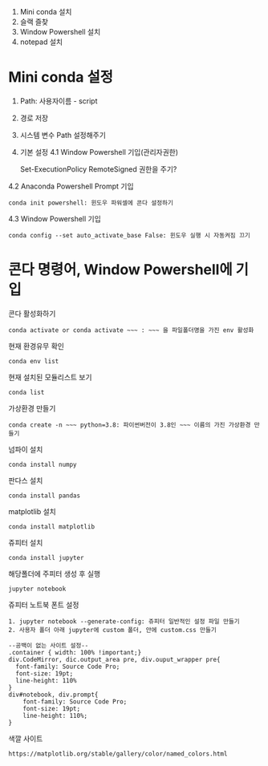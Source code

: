 1. Mini conda 설치
2. 슬랙 즐찾
3. Window Powershell 설치
4. notepad 설치

# Mini conda 설정
1. Path: 사용자이름  - script 
2. 경로 저장
3. 시스템 변수 Path 설정해주기

4. 기본 설정
4.1 Window Powershell 기입(관리자권한)

    Set-ExecutionPolicy RemoteSigned 권한을 주기?

4.2 Anaconda Powershell Prompt 기입

    conda init powershell: 윈도우 파워셀에 콘다 설정하기
   
4.3 Window Powershell 기입

    conda config --set auto_activate_base False: 윈도우 실행 시 자동켜짐 끄기

# 콘다 명령어, Window Powershell에 기입

콘다 활성화하기

    conda activate or conda activate ~~~ : ~~~ 을 파일폴더명을 가진 env 활성화

현재 환경유무 확인

    conda env list

현재 설치된 모듈리스트 보기

    conda list

가상환경 만들기

    conda create -n ~~~ python=3.8: 파이썬버전이 3.8인 ~~~ 이름의 가진 가상환경 만들기

넘파이 설치

    conda install numpy

판다스 설치

    conda install pandas

matplotlib 설치

    conda install matplotlib

쥬피터 설치

    conda install jupyter

해당폴더에 주피터 생성 후 실행

    jupyter notebook

쥬피터 노트북 폰트 설정

    1. jupyter notebook --generate-config: 쥬피터 일반적인 설정 파일 만들기
    2. 사용자 폴더 아래 jupyter에 custom 폴더, 안에 custom.css 만들기

```
--공백이 없는 사이트 설정--
.container { width: 100% !important;}
div.CodeMirror, dic.output_area pre, div.ouput_wrapper pre{
  font-family: Source Code Pro;
  font-size: 19pt;
  line-height: 110%
}
div#notebook, div.prompt{
    font-family: Source Code Pro;
    font-size: 19pt;
    line-height: 110%;
}
```

색깔 사이트

    https://matplotlib.org/stable/gallery/color/named_colors.html

